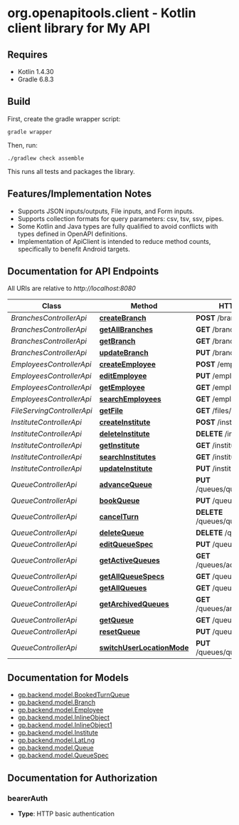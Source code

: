 # org.openapitools.client - Kotlin client library for My API

## Requires

* Kotlin 1.4.30
* Gradle 6.8.3

## Build

First, create the gradle wrapper script:

```
gradle wrapper
```

Then, run:

```
./gradlew check assemble
```

This runs all tests and packages the library.

## Features/Implementation Notes

* Supports JSON inputs/outputs, File inputs, and Form inputs.
* Supports collection formats for query parameters: csv, tsv, ssv, pipes.
* Some Kotlin and Java types are fully qualified to avoid conflicts with types defined in OpenAPI definitions.
* Implementation of ApiClient is intended to reduce method counts, specifically to benefit Android targets.

<a name="documentation-for-api-endpoints"></a>
## Documentation for API Endpoints

All URIs are relative to *http://localhost:8080*

Class | Method | HTTP request | Description
------------ | ------------- | ------------- | -------------
*BranchesControllerApi* | [**createBranch**](docs/BranchesControllerApi.md#createbranch) | **POST** /branches | 
*BranchesControllerApi* | [**getAllBranches**](docs/BranchesControllerApi.md#getallbranches) | **GET** /branches | 
*BranchesControllerApi* | [**getBranch**](docs/BranchesControllerApi.md#getbranch) | **GET** /branches/{id} | 
*BranchesControllerApi* | [**updateBranch**](docs/BranchesControllerApi.md#updatebranch) | **PUT** /branches/{id} | 
*EmployeesControllerApi* | [**createEmployee**](docs/EmployeesControllerApi.md#createemployee) | **POST** /employees | 
*EmployeesControllerApi* | [**editEmployee**](docs/EmployeesControllerApi.md#editemployee) | **PUT** /employees | 
*EmployeesControllerApi* | [**getEmployee**](docs/EmployeesControllerApi.md#getemployee) | **GET** /employees/{id} | 
*EmployeesControllerApi* | [**searchEmployees**](docs/EmployeesControllerApi.md#searchemployees) | **GET** /employees | 
*FileServingControllerApi* | [**getFile**](docs/FileServingControllerApi.md#getfile) | **GET** /files/{filename} | 
*InstituteControllerApi* | [**createInstitute**](docs/InstituteControllerApi.md#createinstitute) | **POST** /institute | 
*InstituteControllerApi* | [**deleteInstitute**](docs/InstituteControllerApi.md#deleteinstitute) | **DELETE** /institute/{id} | 
*InstituteControllerApi* | [**getInstitute**](docs/InstituteControllerApi.md#getinstitute) | **GET** /institute/{id} | 
*InstituteControllerApi* | [**searchInstitutes**](docs/InstituteControllerApi.md#searchinstitutes) | **GET** /institute | 
*InstituteControllerApi* | [**updateInstitute**](docs/InstituteControllerApi.md#updateinstitute) | **PUT** /institute | 
*QueueControllerApi* | [**advanceQueue**](docs/QueueControllerApi.md#advancequeue) | **PUT** /queues/queue/advance | 
*QueueControllerApi* | [**bookQueue**](docs/QueueControllerApi.md#bookqueue) | **PUT** /queues/queue/book | 
*QueueControllerApi* | [**cancelTurn**](docs/QueueControllerApi.md#cancelturn) | **DELETE** /queues/queue/book | 
*QueueControllerApi* | [**deleteQueue**](docs/QueueControllerApi.md#deletequeue) | **DELETE** /queues/queue | 
*QueueControllerApi* | [**editQueueSpec**](docs/QueueControllerApi.md#editqueuespec) | **PUT** /queues/queue | 
*QueueControllerApi* | [**getActiveQueues**](docs/QueueControllerApi.md#getactivequeues) | **GET** /queues/active/{userId} | 
*QueueControllerApi* | [**getAllQueueSpecs**](docs/QueueControllerApi.md#getallqueuespecs) | **GET** /queues/spec/all | 
*QueueControllerApi* | [**getAllQueues**](docs/QueueControllerApi.md#getallqueues) | **GET** /queues/queues/all | 
*QueueControllerApi* | [**getArchivedQueues**](docs/QueueControllerApi.md#getarchivedqueues) | **GET** /queues/archived/{userId} | 
*QueueControllerApi* | [**getQueue**](docs/QueueControllerApi.md#getqueue) | **GET** /queues/queue | 
*QueueControllerApi* | [**resetQueue**](docs/QueueControllerApi.md#resetqueue) | **PUT** /queues/queue/reset | 
*QueueControllerApi* | [**switchUserLocationMode**](docs/QueueControllerApi.md#switchuserlocationmode) | **PUT** /queues/queue/book/toggle | 


<a name="documentation-for-models"></a>
## Documentation for Models

 - [gp.backend.model.BookedTurnQueue](docs/BookedTurnQueue.md)
 - [gp.backend.model.Branch](docs/Branch.md)
 - [gp.backend.model.Employee](docs/Employee.md)
 - [gp.backend.model.InlineObject](docs/InlineObject.md)
 - [gp.backend.model.InlineObject1](docs/InlineObject1.md)
 - [gp.backend.model.Institute](docs/Institute.md)
 - [gp.backend.model.LatLng](docs/LatLng.md)
 - [gp.backend.model.Queue](docs/Queue.md)
 - [gp.backend.model.QueueSpec](docs/QueueSpec.md)


<a name="documentation-for-authorization"></a>
## Documentation for Authorization

<a name="bearerAuth"></a>
### bearerAuth

- **Type**: HTTP basic authentication


